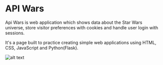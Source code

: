 # API Wars

Api Wars is web application which shows data about the Star Wars universe, store visitor preferences with cookies and handle user login with sessions.

It's a page built to practice creating simple web applications using HTML, CSS, JavaScript and Python(Flask).

![alt text](https://github.com/Kasia-Sikora/api-wars-javascript-Kasia-Sikora/blob/master/international_space_station_view_space_day_time_clouds_earth_northern_europe_ocean-1030912.jpg!d.jpeg?raw=true)
